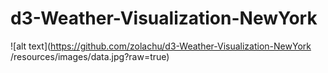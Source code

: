 # d3-Weather-Visualization-NewYork

![alt text](https://github.com/zolachu/d3-Weather-Visualization-NewYork
/resources/images/data.jpg?raw=true)
